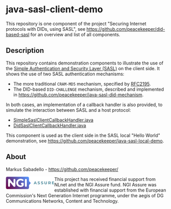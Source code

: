 # java-sasl-client-demo

This repository is one component of the project "Securing Internet protocols with DIDs, using SASL",
see https://github.com/peacekeeper/did-based-sasl for an overview and list of all components.

## Description

This repository contains demonstration components to illustrate the use of the [Simple Authentication and Security Layer (SASL)](https://www.rfc-editor.org/rfc/rfc4422.html)
on the client side. It shows the use of two SASL authentication mechanisms:

- The more traditional `CRAM-MD5` mechanism, specified by [RFC2195](https://www.rfc-editor.org/rfc/rfc2195.html).
- The DID-based `DID-CHALLENGE` mechanism, described and implemented in https://github.com/peacekeeper/java-sasl-did-mechanism.

In both cases, an implementation of a callback handler is also provided, to simulate the interaction between SASL and
a host protocol:

- [SimpleSaslClientCallbackHandler.java](https://github.com/peacekeeper/java-sasl-client-demo/blob/main/src/main/java/sasl/xmpp/client/SimpleSaslClientCallbackHandler.java)
- [DidSaslClientCallbackHandler.java](https://github.com/peacekeeper/java-sasl-client-demo/blob/main/src/main/java/sasl/xmpp/client/did/DidSaslClientCallbackHandler.java)

This component is used as the client side in the SASL local "Hello World" demonstration,
see https://github.com/peacekeeper/java-sasl-local-demo.

## About

Markus Sabadello - https://github.com/peacekeeper/

<img align="left" height="40" src="https://github.com/peacekeeper/did-based-sasl/blob/main/docs/logo-ngi-assure.png?raw=true">

This project has received financial support from NLnet and the NGI Assure fund. NGI Assure was established with
financial support from the European Commission's Next Generation Internet programme, under the aegis of DG
Communications Networks, Content and Technology.
